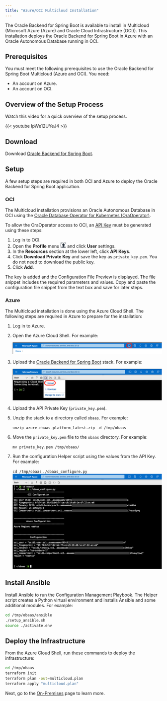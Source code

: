 ```yaml
---
title: "Azure/OCI Multicloud Installation"
---
```


The Oracle Backend for Spring Boot is available to install in Multicloud (Microsoft Azure (Azure) and Oracle Cloud Infrastructure (OCI)). This installation
deploys the Oracle Backend for Spring Boot in Azure with an Oracle Autonomous Database running in OCI.

## Prerequisites

You must meet the following prerequisites to use the Oracle Backend for Spring Boot Multicloud (Azure and OCI). You need:

* An account on Azure.
* An account on OCI.

## Overview of the Setup Process

Watch this video for a quick overview of the setup process.

{{< youtube IpWe12UYeJ4 >}}

## Download

Download [Oracle Backend for Spring Boot](https://github.com/oracle/microservices-datadriven/releases/download/OBAAS-1.0.0/azure-ebaas_latest.zip).

## Setup

A few setup steps are required in both OCI and Azure to deploy the Oracle Backend for Spring Boot application.

### OCI

The Multicloud installation provisions an Oracle Autonomous Database in OCI using
the [Oracle Database Operator for Kubernetes (OraOperator)](https://github.com/oracle/oracle-database-operator).  

To allow the OraOperator access to OCI, an [API Key](https://docs.oracle.com/en-us/iaas/Content/API/Concepts/apisigningkey.htm) must be
generated using these steps:

1. Log in to OCI.
2. Open the **Profile** menu ![User Profile Menu](userprofilemenu.png) and click **User** settings.
3. In the **Resources** section at the lower left, click **API Keys**.
4. Click **Download Private Key** and save the key as `private_key.pem`. You do not need to download the public key.
5. Click **Add**.

The key is added and the Configuration File Preview is displayed. The file snippet includes the required parameters and values. Copy
and paste the configuration file snippet from the text box and save for later steps.

### Azure

The Multicloud installation is done using the Azure Cloud Shell. The following steps are required in Azure to prepare for the installation:

1. Log in to Azure.

2. Open the Azure Cloud Shell. For example:

   ![Azure Cloud Shell Icon](AzureCloudShellIcon.png)
   
3. Upload the [Oracle Backend for Spring Boot](https://github.com/oracle/microservices-datadriven/releases/download/OBAAS-1.0.0/azure-ebaas-platform_latest.zip) stack. For example:

   ![Azure Upload](AzureUpload.png)
   
4. Upload the API Private Key (`private_key.pem`).

5. Unzip the stack to a directory called `obaas`. For example:

   `unzip azure-ebaas-platform_latest.zip -d /tmp/obaas`
	
6. Move the `private_key.pem` file to the `obaas` directory. For example:

   `mv private_key.pem /tmp/obaas/`
   
7. Run the configuration Helper script using the values from the API Key. For example:

   `cd /tmp/obaas`
   `./obaas_configure.py`
   ![Azure Configure](AzureConfigure.png)


## Install Ansible

Install Ansible to run the Configuration Management Playbook.  The Helper script creates a Python virtual environment and installs
Ansible and some additional modules. For example:

```bash
cd /tmp/obaas/ansible
./setup_ansible.sh
source ./activate.env
```

## Deploy the Infrastructure

From the Azure Cloud Shell, run these commands to deploy the infrastructure:

```bash
cd /tmp/obaas
terraform init
terraform plan -out=multicloud.plan
terraform apply "multicloud.plan"
```

Next, go to the [On-Premises](../on-premises/) page to learn more.
